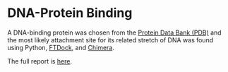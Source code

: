 
# DNA-Protein Binding

A DNA-binding protein was chosen from the [Protein Data Bank (PDB)][pdb] and the most
likely attachment site for its related stretch of DNA was found using Python,
[FTDock][ftdock], and [Chimera][chimera].

The full report is [here](report/Report.pdf).


[pdb]: http://www.rcsb.org/pdb/home/home.do
[ftdock]: http://www.sbg.bio.ic.ac.uk/docking/ftdock.html
[chimera]: https://www.cgl.ucsf.edu/chimera/




